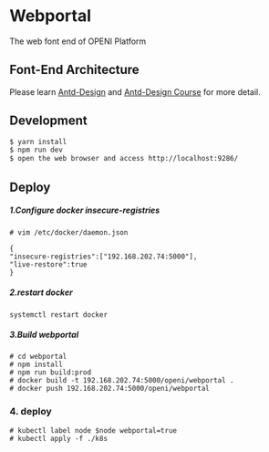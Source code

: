 # Webportal

The web font end of OPENI Platform

## Font-End Architecture

Please learn [Antd-Design](https://ant.design) and [Antd-Design Course](https://www.yuque.com/ant-design/course) for more detail.

## Development

```bash
$ yarn install
$ npm run dev
$ open the web browser and access http://localhost:9286/
```

## Deploy

##### 1.Configure docker insecure-registries

```
# vim /etc/docker/daemon.json

{
"insecure-registries":["192.168.202.74:5000"],
"live-restore":true
}
``` 


##### 2.restart docker

``systemctl restart docker``

##### 3.Build webportal

```
# cd webportal
# npm install
# npm run build:prod
# docker build -t 192.168.202.74:5000/openi/webportal .
# docker push 192.168.202.74:5000/openi/webportal
```

### 4. deploy
```
# kubectl label node $node webportal=true
# kubectl apply -f ./k8s
```
